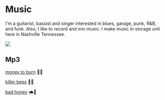 # Music

I'm a guitarist, bassist and singer interested in blues, garage, punk, R&B, and funk.  Also, I like to record and mix music.  I make music in storage unit here in Nashville Tennessee.  

![](https://michaelleewilliams.github.io/pictures/drum.jpg)

## Mp3

[money to burn](https://michaelleewilliams.github.io/music/moneytoburn.mp3) 💸🔥

[killer bees](https://michaelleewilliams.github.io/music/KillerBees.mp3) 🐝😱

[bad honey](https://michaelleewilliams.github.io/music/badhoney.mp3) 🌧🍯


